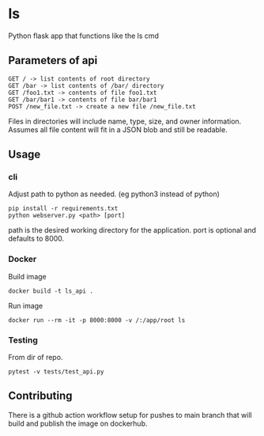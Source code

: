 # ls
Python flask app that functions like the ls cmd

## Parameters of api
```
GET / -> list contents of root directory
GET /bar -> list contents of /bar/ directory
GET /foo1.txt -> contents of file foo1.txt
GET /bar/bar1 -> contents of file bar/bar1
POST /new_file.txt -> create a new file /new_file.txt
```
Files in directories will include name, type, size, and owner information.
Assumes all file content will fit in a JSON blob and still be readable.

## Usage
### cli
Adjust path to python as needed. (eg python3 instead of python)
```
pip install -r requirements.txt
python webserver.py <path> [port]
```
path is the desired working directory for the application.
port is optional and defaults to 8000.

### Docker
Build image
```
docker build -t ls_api .
```
Run image
```
docker run --rm -it -p 8000:8000 -v /:/app/root ls
```

### Testing
From dir of repo.
```
pytest -v tests/test_api.py
```

## Contributing
There is a github action workflow setup for pushes to main branch that will build and publish the image on dockerhub.
